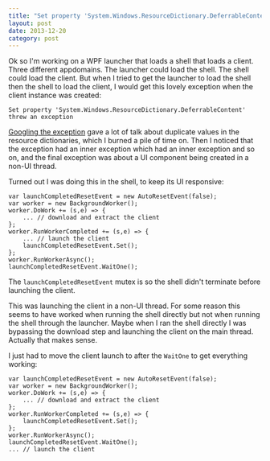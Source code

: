```yaml
---
title: "Set property 'System.Windows.ResourceDictionary.DeferrableContent' threw an exception" error in WPF
layout: post
date: 2013-12-20
category: post
---
```


Ok so I'm working on a WPF launcher that loads a shell that loads a client. Three different appdomains. The launcher could load the shell. The shell could load the client. But when I tried to get the launcher to load the shell then the shell to load the client, I would get this lovely exception when the client instance was created:

    Set property 'System.Windows.ResourceDictionary.DeferrableContent' threw an exception

[Googling the exception](https://www.google.com.au/search?q=Set+property+'System.Windows.ResourceDictionary.DeferrableContent'+threw+an+exception.&oq=Set+property+'System.Windows.ResourceDictionary.DeferrableContent'+threw+an+exception.&aqs=chrome..69i57.519j0j4&sourceid=chrome&espv=210&es_sm=122&ie=UTF-8) gave a lot of talk about duplicate values in the resource dictionaries, which I burned a pile of time on. Then I noticed that the exception had an inner exception which had an inner exception and so on, and the final exception was about a UI component being created in a non-UI thread.

Turned out I was doing this in the shell, to keep its UI responsive:

    var launchCompletedResetEvent = new AutoResetEvent(false);
    var worker = new BackgroundWorker();
    worker.DoWork += (s,e) => {
        ... // download and extract the client
    };
    worker.RunWorkerCompleted += (s,e) => {
        ... // launch the client
        launchCompletedResetEvent.Set();
    };
    worker.RunWorkerAsync();
    launchCompletedResetEvent.WaitOne();

The `launchCompletedResetEvent` mutex is so the shell didn't terminate before launching the client.

This was launching the client in a non-UI thread. For some reason this seems to have worked when running the shell directly but not when running the shell through the launcher. Maybe when I ran the shell directly I was bypassing the download step and launching the client on the main thread. Actually that makes sense.

I just had to move the client launch to after the `WaitOne` to get everything working:

    var launchCompletedResetEvent = new AutoResetEvent(false);
    var worker = new BackgroundWorker();
    worker.DoWork += (s,e) => {
        ... // download and extract the client
    };
    worker.RunWorkerCompleted += (s,e) => {
        launchCompletedResetEvent.Set();
    };
    worker.RunWorkerAsync();
    launchCompletedResetEvent.WaitOne();
    ... // launch the client

